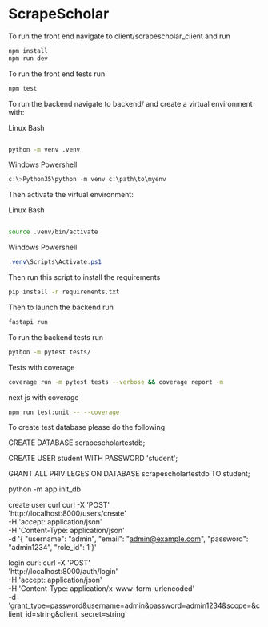 # ScrapeScholar

To run the front end navigate to client/scrapescholar_client and run 

```bash
npm install
npm run dev
```
To run the front end tests run
```bash
npm test
```

To run the backend navigate to backend/ and create a virtual environment with:

Linux Bash
```bash

python -m venv .venv
```

Windows Powershell
```powershell
c:\>Python35\python -m venv c:\path\to\myenv
```


Then activate the virtual environment:

Linux Bash
```bash

source .venv/bin/activate
```

Windows Powershell
```powershell
.venv\Scripts\Activate.ps1
```

Then run this script to install the requirements
```bash
pip install -r requirements.txt
```


Then to launch the backend run
```bash
fastapi run
```

To run the backend tests run
```bash
python -m pytest tests/
```


Tests with coverage
```bash
coverage run -m pytest tests --verbose && coverage report -m
```

next js with coverage
```bash
npm run test:unit -- --coverage
```


To create test database please do the following 

CREATE DATABASE scrapescholartestdb;

CREATE USER student WITH PASSWORD 'student';

GRANT ALL PRIVILEGES ON DATABASE scrapescholartestdb TO student;

python -m app.init_db

create user curl
curl -X 'POST' \
  'http://localhost:8000/users/create' \
  -H 'accept: application/json' \
  -H 'Content-Type: application/json' \
  -d '{
  "username": "admin",
  "email": "admin@example.com",
  "password": "admin1234",
  "role_id": 1
}'


login curl:
curl -X 'POST' \
  'http://localhost:8000/auth/login' \
  -H 'accept: application/json' \
  -H 'Content-Type: application/x-www-form-urlencoded' \
  -d 'grant_type=password&username=admin&password=admin1234&scope=&client_id=string&client_secret=string'
